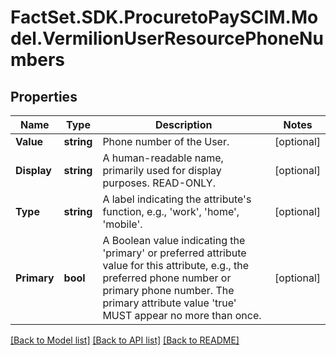 # FactSet.SDK.ProcuretoPaySCIM.Model.VermilionUserResourcePhoneNumbers

## Properties

Name | Type | Description | Notes
------------ | ------------- | ------------- | -------------
**Value** | **string** | Phone number of the User. | [optional] 
**Display** | **string** | A human-readable name, primarily used for display purposes.  READ-ONLY. | [optional] 
**Type** | **string** | A label indicating the attribute&#39;s function, e.g., &#39;work&#39;, &#39;home&#39;, &#39;mobile&#39;. | [optional] 
**Primary** | **bool** | A Boolean value indicating the &#39;primary&#39; or preferred attribute value for this attribute, e.g., the preferred phone number or primary phone number. The primary attribute value &#39;true&#39; MUST appear no more than once. | [optional] 

[[Back to Model list]](../README.md#documentation-for-models) [[Back to API list]](../README.md#documentation-for-api-endpoints) [[Back to README]](../README.md)

